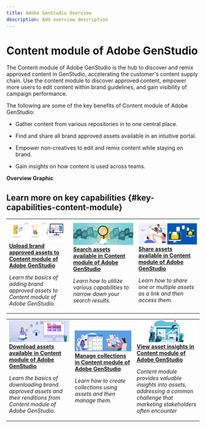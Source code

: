 ```yaml
---
title: Adobe GenStudio Overview
description: Add overview description
---
```


# Content module of Adobe GenStudio

The Content module of Adobe GenStudio is the hub to discover and remix approved content in GenStudio, accelerating the customer's content supply chain.  Use the content module to discover approved content, empower more users to edit content within brand guidelines, and gain visibility of campaign performance.

The following are some of the key benefits of Content module of Adobe GenStudio:

* Gather content from various repositories in to one central place.

* Find and share all brand approved assets available in an intuitive portal.

* Empower non-creatives to edit and remix content while staying on brand.

* Gain insights on how content is used across teams.

**Overview Graphic**


## Learn more on key capabilities {#key-capabilities-content-module}

<table>
<td>
   <a href="/help/upload-brand-approved-assets.md">
   <img alt="Upload brand approved assets to Content module of Adobe GenStudio" src="./assets/upload-brand-approved-assets.png" />
   </a>
   <div>
      <a href="/help/upload-brand-approved-assets.md">
      <strong>Upload brand approved assets to Content module of Adobe GenStudio</strong>
      </a>
   </div>
   <p>
      <em>Learn the basics of adding brand approved assets to Content module of Adobe GenStudio.</em>
   </p>
</td>
<td>
   <a href="/help/search-assets.md">
   <img alt="Search assets available in Content module of Adobe GenStudio" src="./assets/search.png" />
   </a>
   <div>
      <a href="/help/search-assets.md">
      <strong>Search assets available in Content module of Adobe GenStudio</strong>
      </a>
   </div>
   <p>
      <em>Learn how to utilize various capabilities to narrow down your search results.</em>
   </p>
</td>
<td>
   <a href="/help/share-assets-as-a-link.md">
   <img alt="Share assets available in Content module of Adobe GenStudio" src="./assets/share-assets-banner.png" />
   </a>
   <div>
      <a href="/help/share-assets-as-a-link.md">
      <strong>Share assets available in Content module of Adobe GenStudio</strong>
      </a>
   </div>
   <p>
      <em>Learn how to share one or multiple assets as a link and then access them.</em>
   </p>
</td>
</table>
<table>
<td>
   <a href="/help/download-assets.md">
   <img alt="Download assets available in Content module of Adobe GenStudio" src="./assets/download-asset-genstudio.jpeg" />
   </a>
   <div>
      <a href="/help/download-assets.md">
      <strong>Download assets available in Content module of Adobe GenStudio</strong>
      </a>
   </div>
   <p>
      <em>Learn the basics of downloading brand approved assets and their renditions from Content module of Adobe GenStudio.</em>
   </p>
</td>
<td>
   <a href="/help/manage-collections.md">
   <img alt="Manage collections in Content module of Adobe GenStudio" src="./assets/manage-collection.png" />
   </a>
   <div>
      <a href="/help/manage-collections.md">
      <strong>Manage collections in Content module of Adobe GenStudio</strong>
      </a>
   </div>
   <p>
      <em>Learn how to create collections using assets and then manage them.</em>
   </p>
</td>
<td>
   <a href="/help/assets-insights.md">
   <img alt="Share assets available in Content module of Adobe GenStudio" src="./assets/asset-insights-banner.jpg" />
   </a>
   <div>
      <a href="/help/assets-insights.md">
      <strong>View asset insights in Content module of Adobe GenStudio</strong>
      </a>
   </div>
   <p>
      <em> Content module provides valuable insights into assets, addressing a common challenge that marketing stakeholders often encounter</em>
   </p>
</td>
</table>
